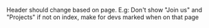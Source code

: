 Header should change based on page. E.g: Don't show "Join us" and "Projects" if not on index, make for devs marked when on that page

